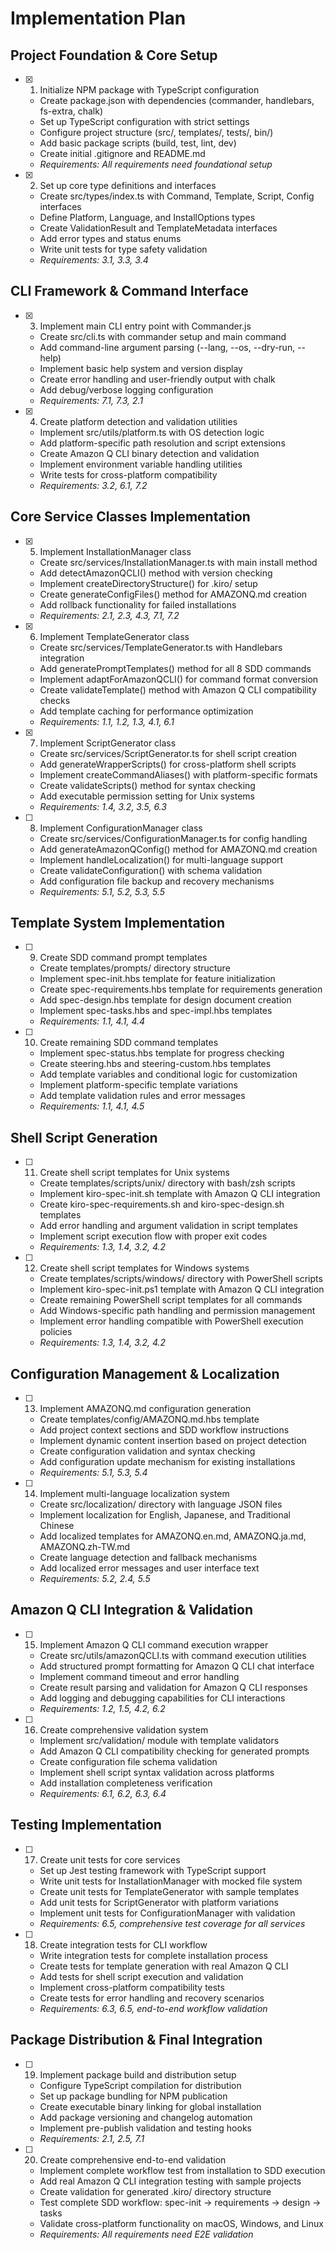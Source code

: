 # Implementation Plan

## Project Foundation & Core Setup

- [x] 1. Initialize NPM package with TypeScript configuration
  - Create package.json with dependencies (commander, handlebars, fs-extra, chalk)
  - Set up TypeScript configuration with strict settings
  - Configure project structure (src/, templates/, tests/, bin/)
  - Add basic package scripts (build, test, lint, dev)
  - Create initial .gitignore and README.md
  - _Requirements: All requirements need foundational setup_

- [x] 2. Set up core type definitions and interfaces
  - Create src/types/index.ts with Command, Template, Script, Config interfaces
  - Define Platform, Language, and InstallOptions types
  - Create ValidationResult and TemplateMetadata interfaces
  - Add error types and status enums
  - Write unit tests for type safety validation
  - _Requirements: 3.1, 3.3, 3.4_

## CLI Framework & Command Interface

- [x] 3. Implement main CLI entry point with Commander.js
  - Create src/cli.ts with commander setup and main command
  - Add command-line argument parsing (--lang, --os, --dry-run, --help)
  - Implement basic help system and version display
  - Create error handling and user-friendly output with chalk
  - Add debug/verbose logging configuration
  - _Requirements: 7.1, 7.3, 2.1_

- [x] 4. Create platform detection and validation utilities
  - Implement src/utils/platform.ts with OS detection logic
  - Add platform-specific path resolution and script extensions
  - Create Amazon Q CLI binary detection and validation
  - Implement environment variable handling utilities
  - Write tests for cross-platform compatibility
  - _Requirements: 3.2, 6.1, 7.2_

## Core Service Classes Implementation

- [x] 5. Implement InstallationManager class
  - Create src/services/InstallationManager.ts with main install method
  - Add detectAmazonQCLI() method with version checking
  - Implement createDirectoryStructure() for .kiro/ setup
  - Create generateConfigFiles() method for AMAZONQ.md creation
  - Add rollback functionality for failed installations
  - _Requirements: 2.1, 2.3, 4.3, 7.1, 7.2_

- [x] 6. Implement TemplateGenerator class
  - Create src/services/TemplateGenerator.ts with Handlebars integration
  - Add generatePromptTemplates() method for all 8 SDD commands
  - Implement adaptForAmazonQCLI() for command format conversion
  - Create validateTemplate() method with Amazon Q CLI compatibility checks
  - Add template caching for performance optimization
  - _Requirements: 1.1, 1.2, 1.3, 4.1, 6.1_

- [x] 7. Implement ScriptGenerator class
  - Create src/services/ScriptGenerator.ts for shell script creation
  - Add generateWrapperScripts() for cross-platform shell scripts
  - Implement createCommandAliases() with platform-specific formats
  - Create validateScripts() method for syntax checking
  - Add executable permission setting for Unix systems
  - _Requirements: 1.4, 3.2, 3.5, 6.3_

- [ ] 8. Implement ConfigurationManager class
  - Create src/services/ConfigurationManager.ts for config handling
  - Add generateAmazonQConfig() method for AMAZONQ.md creation
  - Implement handleLocalization() for multi-language support
  - Create validateConfiguration() with schema validation
  - Add configuration file backup and recovery mechanisms
  - _Requirements: 5.1, 5.2, 5.3, 5.5_

## Template System Implementation

- [ ] 9. Create SDD command prompt templates
  - Create templates/prompts/ directory structure
  - Implement spec-init.hbs template for feature initialization
  - Create spec-requirements.hbs template for requirements generation
  - Add spec-design.hbs template for design document creation
  - Implement spec-tasks.hbs and spec-impl.hbs templates
  - _Requirements: 1.1, 4.1, 4.4_

- [ ] 10. Create remaining SDD command templates
  - Implement spec-status.hbs template for progress checking
  - Create steering.hbs and steering-custom.hbs templates
  - Add template variables and conditional logic for customization
  - Implement platform-specific template variations
  - Add template validation rules and error messages
  - _Requirements: 1.1, 4.1, 4.5_

## Shell Script Generation

- [ ] 11. Create shell script templates for Unix systems
  - Create templates/scripts/unix/ directory with bash/zsh scripts
  - Implement kiro-spec-init.sh template with Amazon Q CLI integration
  - Create kiro-spec-requirements.sh and kiro-spec-design.sh templates
  - Add error handling and argument validation in script templates
  - Implement script execution flow with proper exit codes
  - _Requirements: 1.3, 1.4, 3.2, 4.2_

- [ ] 12. Create shell script templates for Windows systems
  - Create templates/scripts/windows/ directory with PowerShell scripts
  - Implement kiro-spec-init.ps1 template with Amazon Q CLI integration
  - Create remaining PowerShell script templates for all commands
  - Add Windows-specific path handling and permission management
  - Implement error handling compatible with PowerShell execution policies
  - _Requirements: 1.3, 1.4, 3.2, 4.2_

## Configuration Management & Localization

- [ ] 13. Implement AMAZONQ.md configuration generation
  - Create templates/config/AMAZONQ.md.hbs template
  - Add project context sections and SDD workflow instructions
  - Implement dynamic content insertion based on project detection
  - Create configuration validation and syntax checking
  - Add configuration update mechanism for existing installations
  - _Requirements: 5.1, 5.3, 5.4_

- [ ] 14. Implement multi-language localization system
  - Create src/localization/ directory with language JSON files
  - Implement localization for English, Japanese, and Traditional Chinese
  - Add localized templates for AMAZONQ.en.md, AMAZONQ.ja.md, AMAZONQ.zh-TW.md
  - Create language detection and fallback mechanisms
  - Add localized error messages and user interface text
  - _Requirements: 5.2, 2.4, 5.5_

## Amazon Q CLI Integration & Validation

- [ ] 15. Implement Amazon Q CLI command execution wrapper
  - Create src/utils/amazonQCLI.ts with command execution utilities
  - Add structured prompt formatting for Amazon Q CLI chat interface
  - Implement command timeout and error handling
  - Create result parsing and validation for Amazon Q CLI responses
  - Add logging and debugging capabilities for CLI interactions
  - _Requirements: 1.2, 1.5, 4.2, 6.2_

- [ ] 16. Create comprehensive validation system
  - Implement src/validation/ module with template validators
  - Add Amazon Q CLI compatibility checking for generated prompts
  - Create configuration file schema validation
  - Implement shell script syntax validation across platforms
  - Add installation completeness verification
  - _Requirements: 6.1, 6.2, 6.3, 6.4_

## Testing Implementation

- [ ] 17. Create unit tests for core services
  - Set up Jest testing framework with TypeScript support
  - Write unit tests for InstallationManager with mocked file system
  - Create unit tests for TemplateGenerator with sample templates
  - Add unit tests for ScriptGenerator with platform variations
  - Implement unit tests for ConfigurationManager with validation
  - _Requirements: 6.5, comprehensive test coverage for all services_

- [ ] 18. Create integration tests for CLI workflow
  - Write integration tests for complete installation process
  - Create tests for template generation with real Amazon Q CLI
  - Add tests for shell script execution and validation
  - Implement cross-platform compatibility tests
  - Create tests for error handling and recovery scenarios
  - _Requirements: 6.3, 6.5, end-to-end workflow validation_

## Package Distribution & Final Integration

- [ ] 19. Implement package build and distribution setup
  - Configure TypeScript compilation for distribution
  - Set up package bundling for NPM publication
  - Create executable binary linking for global installation
  - Add package versioning and changelog automation
  - Implement pre-publish validation and testing hooks
  - _Requirements: 2.1, 2.5, 7.1_

- [ ] 20. Create comprehensive end-to-end validation
  - Implement complete workflow test from installation to SDD execution
  - Add real Amazon Q CLI integration testing with sample projects
  - Create validation for generated .kiro/ directory structure
  - Test complete SDD workflow: spec-init → requirements → design → tasks
  - Validate cross-platform functionality on macOS, Windows, and Linux
  - _Requirements: All requirements need E2E validation_